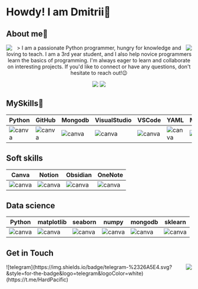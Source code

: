 
# Howdy! I am Dmitrii🤘

## About me🔭
<img align='right' src='https://user-images.githubusercontent.com/5713670/87202985-820dcb80-c2b6-11ea-9f56-7ec461c497c3.gif'>
<img align='left' src='https://user-images.githubusercontent.com/5713670/87202985-820dcb80-c2b6-11ea-9f56-7ec461c497c3.gif'>
<p align="center">
> I am a passionate Python programmer, hungry for knowledge and loving to teach. I am a 3rd year student, and I also help novice programmers learn the basics of programming.
I'm always eager to learn and collaborate on interesting projects. If you'd like to connect or have any questions, don't hesitate to reach out!😉
</p>
<p align="center">
  <img src="https://streak-stats.demolab.com?user=Hard-Pacific&theme=dark&hide_border=true&card_width=800&card_height=300&background=0A0E12&ring=268A38)](https://git.io/streak-stats"/>
  <img src="https://leetcard.jacoblin.cool/LeeDmitrii?theme=dark&font=Roboto%20Mono&width=550&height=200&background=0A0E12&animation=true&ext=activity"/>
</p>

## MySkills🥞
|Python|GitHub|Mongodb|VisualStudio|VSCode|YAML|Markdown|
|-----|------|------|------|------|------|------|
|![canva](https://go-skill-icons.vercel.app/api/icons?i=py)|![canva](https://go-skill-icons.vercel.app/api/icons?i=github)|![canva](https://go-skill-icons.vercel.app/api/icons?i=mongodb)|![canva](https://go-skill-icons.vercel.app/api/icons?i=visualstudio)|![canva](https://go-skill-icons.vercel.app/api/icons?i=vscode)|![canva](https://go-skill-icons.vercel.app/api/icons?i=yaml)|![canva](https://go-skill-icons.vercel.app/api/icons?i=markdown)|\

## Soft skills
|Canva|Notion|Obsidian|OneNote|
|-----|------|------|------|
|![canva](https://go-skill-icons.vercel.app/api/icons?i=canva)|![canva](https://go-skill-icons.vercel.app/api/icons?i=notion)|![canva](https://go-skill-icons.vercel.app/api/icons?i=obsidian)|![canva](https://go-skill-icons.vercel.app/api/icons?i=onenote)|

## Data science
|Python|matplotlib|seaborn|numpy|mongodb|sklearn|
|-----|------|------|------|------|------|
|![canva](https://go-skill-icons.vercel.app/api/icons?i=py)|![canva](https://go-skill-icons.vercel.app/api/icons?i=matplotlib)|![canva](https://go-skill-icons.vercel.app/api/icons?i=seaborn)|![canva](https://go-skill-icons.vercel.app/api/icons?i=numpy)|![canva](https://go-skill-icons.vercel.app/api/icons?i=mongodb)|![canva](https://go-skill-icons.vercel.app/api/icons?i=sklearn)|

## Get in Touch
<img align='right' src='https://goo.su/P8IJrv'>
![telegram](https://img.shields.io/badge/telegram-%2326A5E4.svg?&style=for-the-badge&logo=telegram&logoColor=white)(https://t.me/HardPacific)

